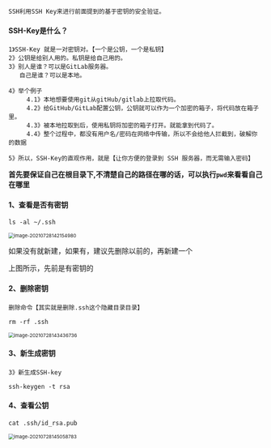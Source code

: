 ```
SSH利用SSH Key来进行前面提到的基于密钥的安全验证。
```

#### SSH-Key是什么？

```
1》SSH-Key 就是一对密钥对。【一个是公钥，一个是私钥】
2》公钥是给别人用的。私钥是给自己用的。
3》别人是谁？可以是GitLab服务器。
   自己是谁？可以是本地。
    
4》举个例子
     4.1》本地想要使用git从gitHub/gitlab上拉取代码。
     4.2》给GitHub/GitLab配置公钥，公钥就可以作为一个加密的箱子，将代码放在箱子里。
     4.3》被本地拉取到后，使用私钥将加密的箱子打开。就能拿到代码了。
     4.4》整个过程中，都没有用户名/密码在网络中传输，所以不会给他人拦截到，破解你的数据
  
5》所以，SSH-Key的直观作用，就是【让你方便的登录到 SSH 服务器，而无需输入密码】
```



**首先要保证自己在根目录下,不清楚自己的路径在哪的话，可以执行``pwd``来看看自己在哪里**

#### 1、查看是否有密钥

```
ls -al ~/.ssh
```

<img src="/Users/xyz10/Library/Application Support/typora-user-images/image-20210728142154980.png" alt="image-20210728142154980" style="zoom: 67%;" />

如果没有就新建，如果有，建议先删除以前的，再新建一个

上图所示，先前是有密钥的

#### 2、删除密钥

```
删除命令【其实就是删除.ssh这个隐藏目录目录】

rm -rf .ssh
```

<img src="/Users/xyz10/Library/Application Support/typora-user-images/image-20210728143436736.png" alt="image-20210728143436736" style="zoom:67%;" />



#### 3、新生成密钥

```
3》新生成SSH-key

ssh-keygen -t rsa
```



#### 4、查看公钥

```
cat .ssh/id_rsa.pub
```

<img src="/Users/xyz10/Library/Application Support/typora-user-images/image-20210728145058783.png" alt="image-20210728145058783" style="zoom:67%;" />

